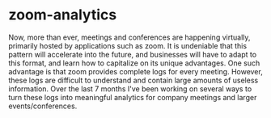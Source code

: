 # zoom-analytics #

Now, more than ever, meetings and conferences are happening virtually, primarily hosted by applications such as zoom. It is undeniable that this pattern will accelerate into the future, and businesses will have to adapt to this format, and learn how to capitalize on its unique advantages. One such advantage is that zoom provides complete logs for every meeting. However, these logs are difficult to understand and contain large amounts of useless information. Over the last 7 months I've been working on several ways to turn these logs into meaningful analytics for company meetings and larger events/conferences.
